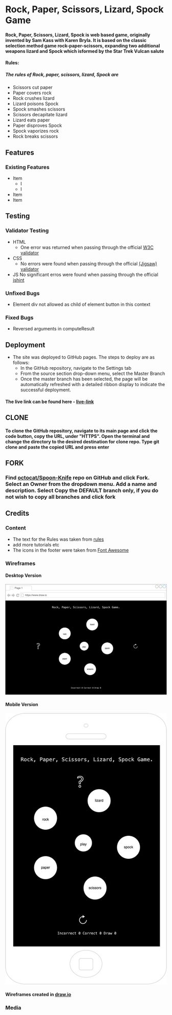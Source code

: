 # **Rock, Paper, Scissors, Lizard, Spock Game**

#### Rock, Paper, Scissors, Lizard, Spock is web based game, originally invented by Sam Kass with Karen Bryla. It is based on the classic selection method game rock-paper-scissors, expanding two additional weapons lizard and Spock which isformed by the Star Trek Vulcan salute

#### **Rules:**

##### The rules of Rock, paper, scissors, lizard, Spock are

- Scissors cut paper
- Paper covers rock
- Rock crushes lizard
- Lizard poisons Spock
- Spock smashes scissors
- Scissors decapitate lizard
- Lizard eats paper
- Paper disproves Spock
- Spock vaporizes rock
- Rock breaks scissors

## **Features**

### **Existing Features**

- Item
  - I
  - I
- Item
- Item

## **Testing**

### **Validator Testing**

- HTML
  - One error was returned when passing through the official [W3C validator](https://validator.w3.org/nu/?doc=https%3A%2F%2Fcode-institute-org.github.io%2Flove-running-2.0%2Findex.html&__cf_chl_tk=ZhbMpRxkgRhU.wZDpwaML00Xqg1bjQXmTy0a2uSfQys-1691496517-0-gaNycGzNDFA)
- CSS
  - No errors were found when passing through the official [(Jigsaw) validator](https://jigsaw.w3.org/css-validator/)
- JS No significant erros were found when passing through the official [jshint](https://jshint.com/)

### **Unfixed Bugs**

- Element div not allowed as child of element button in this context

### **Fixed Bugs**

- Reversed arguments in computeResult 

## **Deployment**

- The site was deployed to GitHub pages. The steps to deploy are as follows:
  - In the GitHub repository, navigate to the Settings tab
  - From the source section drop-down menu, select the Master Branch
  - Once the master branch has been selected, the page will be automatically refreshed with a detailed ribbon display to indicate the successful deployment.
  
#### The live link can be found here - [live-link](<https://vikdts.github.io/milestone-project-two/>)

## **CLONE**

#### To clone the GitHub repository, navigate to its main page and click the code button, copy the URL, under "HTTPS". Open the terminal and change the directory to the desired destination for clone repo. Type git clone and paste the copied URL and press enter

## **FORK**

### Find [octocat/Spoon-Knife](https://github.com/octocat/Spoon-Knife) repo on GitHub and click Fork. Select an Owner from the dropdown menu. Add a name and description. Select Copy the DEFAULT branch only, if you do not wish to copy all branches and click fork

## **Credits**

### **Content**

- The text for the Rules was taken from [rules](https://bigbangtheory.fandom.com/wiki/Rock,_Paper,_Scissors,_Lizard,_Spock)
- add more tutorials etc
- The icons in the footer were taken from [Font Awesome](https://fontawesome.com/search?o=r&m=free)

### **Wireframes**

#### Desktop Version 
![desktop](./assets/imgs/desktop_wireframe.jpg)
#### Mobile Version 
![mobile](./assets/imgs/mobile_wireframe.jpg)

#### Wireframes created in [draw.io](https://app.diagrams.net/)

### **Media**
